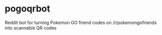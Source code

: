 # pogoqrbot
Reddit bot for turning Pokemon GO friend codes on /r/pokemongofriends into scannable QR codes
